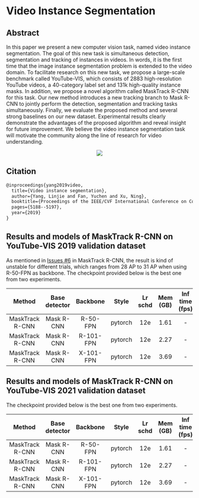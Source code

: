 # Video Instance Segmentation

## Abstract

<!-- [ABSTRACT] -->

In this paper we present a new computer vision task, named video instance segmentation. The goal of this new task is simultaneous detection, segmentation and tracking of instances in videos. In words, it is the first time that the image instance segmentation problem is extended to the video domain. To facilitate research on this new task, we propose a large-scale benchmark called YouTube-VIS, which consists of 2883 high-resolution YouTube videos, a 40-category label set and 131k high-quality instance masks. In addition, we propose a novel algorithm called MaskTrack R-CNN for this task. Our new method introduces a new tracking branch to Mask R-CNN to jointly perform the detection, segmentation and tracking tasks simultaneously. Finally, we evaluate the proposed method and several strong baselines on our new dataset. Experimental results clearly demonstrate the advantages of the proposed algorithm and reveal insight for future improvement. We believe the video instance segmentation task will motivate the community along the line of research for video understanding.

<!-- [IMAGE] -->

<div align="center">
  <img src="https://user-images.githubusercontent.com/34888372/142986554-4f6a2630-92bc-43b4-8509-5173be00402d.png"/>
</div>

## Citation

<!-- [ALGORITHM] -->

```latex
@inproceedings{yang2019video,
  title={Video instance segmentation},
  author={Yang, Linjie and Fan, Yuchen and Xu, Ning},
  booktitle={Proceedings of the IEEE/CVF International Conference on Computer Vision},
  pages={5188--5197},
  year={2019}
}
```

## Results and models of MaskTrack R-CNN on YouTube-VIS 2019 validation dataset

As mentioned in [Issues #6](https://github.com/youtubevos/MaskTrackRCNN/issues/6#issuecomment-502503505) in MaskTrack R-CNN, the result is kind of unstable for different trials, which ranges from 28 AP to 31 AP when using R-50-FPN as backbone.
The checkpoint provided below is the best one from two experiments.

|     Method      | Base detector | Backbone  |  Style  | Lr schd | Mem (GB) | Inf time (fps) |  AP  |                               Config                                |                                                                                                                                                                                                            Download                                                                                                                                                                                                            |
| :-------------: | :-----------: | :-------: | :-----: | :-----: | :------: | :------------: | :--: | :-----------------------------------------------------------------: | :----------------------------------------------------------------------------------------------------------------------------------------------------------------------------------------------------------------------------------------------------------------------------------------------------------------------------------------------------------------------------------------------------------------------------: |
| MaskTrack R-CNN |  Mask R-CNN   | R-50-FPN  | pytorch |   12e   |   1.61   |       -        | 30.2 |  [config](masktrack-rcnn_resnet50-fpn_8x1bs-12e_youtubevis2019.py)  |     [model](https://download.openmmlab.com/mmtracking/vis/masktrack_rcnn/masktrack-rcnn_resnet50-fpn_8x1bs-12e_youtubevis2019/masktrack-rcnn_resnet50-fpn_8x1bs-12e_youtubevis2019_20211022_194830-6ca6b91e.pth) \| [log](https://download.openmmlab.com/mmtracking/vis/masktrack_rcnn/masktrack-rcnn_resnet50-fpn_8x1bs-12e_youtubevis2019/masktrack-rcnn_resnet50-fpn_8x1bs-12e_youtubevis2019_20211022_194830.log.json)     |
| MaskTrack R-CNN |  Mask R-CNN   | R-101-FPN | pytorch |   12e   |   2.27   |       -        | 32.2 | [config](masktrack-rcnn_resnet101-fpn_8x1bs-12e_youtubevis2019.py)  |   [model](https://download.openmmlab.com/mmtracking/vis/masktrack_rcnn/masktrack-rcnn_resnet101-fpn_8x1bs-12e_youtubevis2019/masktrack-rcnn_resnet101-fpn_8x1bs-12e_youtubevis2019_20211023_150038-454dc48b.pth) \| [log](https://download.openmmlab.com/mmtracking/vis/masktrack_rcnn/masktrack-rcnn_resnet101-fpn_8x1bs-12e_youtubevis2019/masktrack-rcnn_resnet101-fpn_8x1bs-12e_youtubevis2019_20211023_150038.log.json)   |
| MaskTrack R-CNN |  Mask R-CNN   | X-101-FPN | pytorch |   12e   |   3.69   |       -        | 34.7 | [config](masktrack-rcnn_resnext101-fpn_8x1bs-12e_youtubevis2019.py) | [model](https://download.openmmlab.com/mmtracking/vis/masktrack_rcnn/masktrack-rcnn_resnext101-fpn_8x1bs-12e_youtubevis2019/masktrack-rcnn_resnext101-fpn_8x1bs-12e_youtubevis2019_20211023_153205-fff7a102.pth) \| [log](https://download.openmmlab.com/mmtracking/vis/masktrack_rcnn/masktrack-rcnn_resnext101-fpn_8x1bs-12e_youtubevis2019/masktrack-rcnn_resnext101-fpn_8x1bs-12e_youtubevis2019_20211023_153205.log.json) |

## Results and models of MaskTrack R-CNN on YouTube-VIS 2021 validation dataset

The checkpoint provided below is the best one from two experiments.

|     Method      | Base detector | Backbone  |  Style  | Lr schd | Mem (GB) | Inf time (fps) |  AP  |                               Config                                |                                                                                                                                                                                                            Download                                                                                                                                                                                                            |
| :-------------: | :-----------: | :-------: | :-----: | :-----: | :------: | :------------: | :--: | :-----------------------------------------------------------------: | :----------------------------------------------------------------------------------------------------------------------------------------------------------------------------------------------------------------------------------------------------------------------------------------------------------------------------------------------------------------------------------------------------------------------------: |
| MaskTrack R-CNN |  Mask R-CNN   | R-50-FPN  | pytorch |   12e   |   1.61   |       -        | 28.7 |  [config](masktrack-rcnn_resnet50-fpn_8x1bs-12e_youtubevis2021.py)  |     [model](https://download.openmmlab.com/mmtracking/vis/masktrack_rcnn/masktrack-rcnn_resnet50-fpn_8x1bs-12e_youtubevis2021/masktrack-rcnn_resnet50-fpn_8x1bs-12e_youtubevis2021_20211026_044948-10da90d9.pth) \| [log](https://download.openmmlab.com/mmtracking/vis/masktrack_rcnn/masktrack-rcnn_resnet50-fpn_8x1bs-12e_youtubevis2021/masktrack-rcnn_resnet50-fpn_8x1bs-12e_youtubevis2021_20211026_044948.log.json)     |
| MaskTrack R-CNN |  Mask R-CNN   | R-101-FPN | pytorch |   12e   |   2.27   |       -        | 31.3 | [config](masktrack-rcnn_resnet101-fpn_8x1bs-12e_youtubevis2021.py)  |   [model](https://download.openmmlab.com/mmtracking/vis/masktrack_rcnn/masktrack-rcnn_resnet101-fpn_8x1bs-12e_youtubevis2021/masktrack-rcnn_resnet101-fpn_8x1bs-12e_youtubevis2021_20211026_045509-3c49e4f3.pth) \| [log](https://download.openmmlab.com/mmtracking/vis/masktrack_rcnn/masktrack-rcnn_resnet101-fpn_8x1bs-12e_youtubevis2021/masktrack-rcnn_resnet101-fpn_8x1bs-12e_youtubevis2021_20211026_045509.log.json)   |
| MaskTrack R-CNN |  Mask R-CNN   | X-101-FPN | pytorch |   12e   |   3.69   |       -        | 33.5 | [config](masktrack-rcnn_resnext101-fpn_8x1bs-12e_youtubevis2021.py) | [model](https://download.openmmlab.com/mmtracking/vis/masktrack_rcnn/masktrack-rcnn_resnext101-fpn_8x1bs-12e_youtubevis2021/masktrack-rcnn_resnext101-fpn_8x1bs-12e_youtubevis2021_20211026_095943-90831df4.pth) \| [log](https://download.openmmlab.com/mmtracking/vis/masktrack_rcnn/masktrack-rcnn_resnext101-fpn_8x1bs-12e_youtubevis2021/masktrack-rcnn_resnext101-fpn_8x1bs-12e_youtubevis2021_20211026_095943.log.json) |
